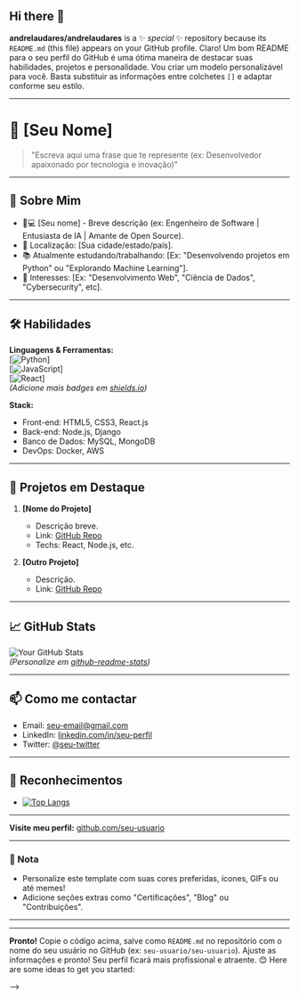## Hi there 👋

**andrelaudares/andrelaudares** is a ✨ _special_ ✨ repository because its `README.md` (this file) appears on your GitHub profile.
Claro! Um bom README para o seu perfil do GitHub é uma ótima maneira de destacar suas habilidades, projetos e personalidade. Vou criar um modelo personalizável para você. Basta substituir as informações entre colchetes `[]` e adaptar conforme seu estilo.

---

# 🌟 [Seu Nome]  
> "Escreva aqui uma frase que te represente (ex: Desenvolvedor apaixonado por tecnologia e inovação)"  

---

## 🤝 Sobre Mim  
- 👨💻 [Seu nome] - Breve descrição (ex: Engenheiro de Software | Entusiasta de IA | Amante de Open Source).  
- 📍 Localização: [Sua cidade/estado/país].  
- 📚 Atualmente estudando/trabalhando: [Ex: "Desenvolvendo projetos em Python" ou "Explorando Machine Learning"].  
- 🤖 Interesses: [Ex: "Desenvolvimento Web", "Ciência de Dados", "Cybersecurity", etc].  

---

## 🛠 Habilidades  
**Linguagens & Ferramentas:**  
[![Python](https://img.shields.io/badge/-Python-blue?logo=python&logoColor=white)]  
[![JavaScript](https://img.shields.io/badge/-JavaScript-yellow?logo=javascript&logoColor=white)]  
[![React](https://img.shields.io/badge/-React-61DAFB?logo=react&logoColor=black)]  
*(Adicione mais badges em [shields.io](https://shields.io/))*

**Stack:**  
- Front-end: HTML5, CSS3, React.js  
- Back-end: Node.js, Django  
- Banco de Dados: MySQL, MongoDB  
- DevOps: Docker, AWS  

---

## 🚀 Projetos em Destaque  
1. **[Nome do Projeto]**  
   - Descrição breve.  
   - Link: [GitHub Repo](https://github.com/seu-usuario/nome-do-repo)  
   - Techs: React, Node.js, etc.  

2. **[Outro Projeto]**  
   - Descrição.  
   - Link: [GitHub Repo](https://github.com/seu-usuario/nome-do-repo)  

---

## 📈 GitHub Stats  
![Your GitHub Stats](https://github-readme-stats.vercel.app/api?username=SEU-USUARIO&show_icons=true&theme=radical)  
*(Personalize em [github-readme-stats](https://github.com/anuraghazra/github-readme-stats))*

---

## 📫 Como me contactar  
- Email: [seu-email@gmail.com](mailto:seu-email@gmail.com)  
- LinkedIn: [linkedin.com/in/seu-perfil](https://linkedin.com/in/seu-perfil)  
- Twitter: [@seu-twitter](https://twitter.com/seu-twitter)  

---

## 🎉 Reconhecimentos  
- [![Top Langs](https://github-readme-stats.vercel.app/api/top-langs/?username=SEU-USUARIO&layout=compact)](https://github.com/anuraghazra/github-readme-stats)  

---

**Visite meu perfil:** [github.com/seu-usuario](https://github.com/seu-usuario)  

---

### 📄 Nota  
- Personalize este template com suas cores preferidas, ícones, GIFs ou até memes!  
- Adicione seções extras como "Certificações", "Blog" ou "Contribuições".  

---



---

**Pronto!** Copie o código acima, salve como `README.md` no repositório com o nome do seu usuário no GitHub (ex: `seu-usuario/seu-usuario`). Ajuste as informações e pronto! Seu perfil ficará mais profissional e atraente. 😊
Here are some ideas to get you started:


-->
